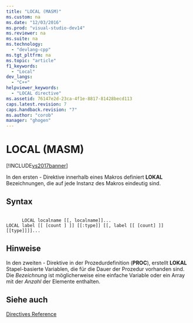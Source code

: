 ```yaml
---
title: "LOCAL (MASM)"
ms.custom: na
ms.date: "12/03/2016"
ms.prod: "visual-studio-dev14"
ms.reviewer: na
ms.suite: na
ms.technology: 
  - "devlang-cpp"
ms.tgt_pltfrm: na
ms.topic: "article"
f1_keywords: 
  - "Local"
dev_langs: 
  - "C++"
helpviewer_keywords: 
  - "LOCAL directive"
ms.assetid: 76147e2d-23ca-4f1e-8817-81428becd113
caps.latest.revision: 7
caps.handback.revision: "7"
ms.author: "corob"
manager: "ghogen"
---
```

# LOCAL (MASM)
[!INCLUDE[vs2017banner](../../assembler/inline/includes/vs2017banner.md)]

In den ersten \- Direktive innerhalb eines Makros definiert **LOKAL** Bezeichnungen, die auf jede Instanz des Makros eindeutig sind.  
  
## Syntax  
  
```  
  
      LOCAL localname [[, localname]]...  
LOCAL label [[ [count ] ]] [[:type]] [[, label [[ [count] ]] [[type]]]]...  
```  
  
## Hinweise  
 In den zweiten \- Direktive in der Prozedurdefinition \(**PROC**\), erstellt **LOKAL** Stapel\-basierte Variablen, die für die Dauer der Prozedur vorhanden sind.  Die *Bezeichnung* ist möglicherweise eine einfache Variable oder ein Array mit der *Anzahl* der Elemente enthalten.  
  
## Siehe auch  
 [Directives Reference](../../assembler/masm/directives-reference.md)